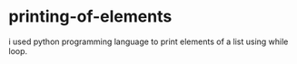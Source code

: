 # printing-of-elements
i used python programming language to print elements of a list using while loop.

